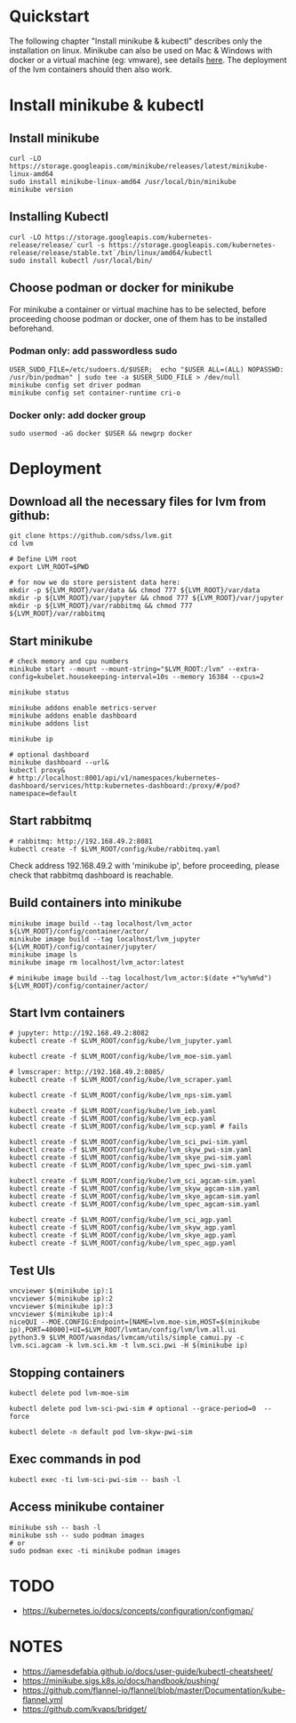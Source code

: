 # Quickstart
The following chapter "Install minikube & kubectl" describes only the installation on linux.
Minikube can also be used on Mac & Windows with docker or a virtual machine (eg: vmware), see details [here](https://minikube.sigs.k8s.io/docs/start/). 
The deployment of the lvm containers should then also work.

# Install minikube & kubectl
## Install minikube

    curl -LO https://storage.googleapis.com/minikube/releases/latest/minikube-linux-amd64
    sudo install minikube-linux-amd64 /usr/local/bin/minikube
    minikube version

## Installing Kubectl

    curl -LO https://storage.googleapis.com/kubernetes-release/release/`curl -s https://storage.googleapis.com/kubernetes-release/release/stable.txt`/bin/linux/amd64/kubectl
    sudo install kubectl /usr/local/bin/

## Choose podman or docker for minikube
For minikube a container or virtual machine has to be selected, before proceeding choose podman or docker, one of them has to be installed beforehand.

### Podman only: add passwordless sudo

    USER_SUDO_FILE=/etc/sudoers.d/$USER;  echo "$USER ALL=(ALL) NOPASSWD: /usr/bin/podman" | sudo tee -a $USER_SUDO_FILE > /dev/null
    minikube config set driver podman
    minikube config set container-runtime cri-o

### Docker only: add docker group

    sudo usermod -aG docker $USER && newgrp docker

# Deployment 

## Download all the necessary files for lvm from github:

    git clone https://github.com/sdss/lvm.git
    cd lvm
    
    # Define LVM root
    export LVM_ROOT=$PWD

    # for now we do store persistent data here:
    mkdir -p ${LVM_ROOT}/var/data && chmod 777 ${LVM_ROOT}/var/data
    mkdir -p ${LVM_ROOT}/var/jupyter && chmod 777 ${LVM_ROOT}/var/jupyter
    mkdir -p ${LVM_ROOT}/var/rabbitmq && chmod 777 ${LVM_ROOT}/var/rabbitmq

## Start minikube

    # check memory and cpu numbers
    minikube start --mount --mount-string="$LVM_ROOT:/lvm" --extra-config=kubelet.housekeeping-interval=10s --memory 16384 --cpus=2 
 
    minikube status 

    minikube addons enable metrics-server
    minikube addons enable dashboard
    minikube addons list

    minikube ip
    
    # optional dashboard
    minikube dashboard --url&
    kubectl proxy&
    # http://localhost:8001/api/v1/namespaces/kubernetes-dashboard/services/http:kubernetes-dashboard:/proxy/#/pod?namespace=default

## Start rabbitmq

    # rabbitmq: http://192.168.49.2:8081
    kubectl create -f $LVM_ROOT/config/kube/rabbitmq.yaml

Check address 192.168.49.2 with 'minikube ip', before proceeding, please check that rabbitmq dashboard is reachable.

## Build containers into minikube

    minikube image build --tag localhost/lvm_actor ${LVM_ROOT}/config/container/actor/
    minikube image build --tag localhost/lvm_jupyter ${LVM_ROOT}/config/container/jupyter/
    minikube image ls
    minikube image rm localhost/lvm_actor:latest

    # minikube image build --tag localhost/lvm_actor:$(date +"%y%m%d") ${LVM_ROOT}/config/container/actor/

## Start lvm containers   

    # jupyter: http://192.168.49.2:8082
    kubectl create -f $LVM_ROOT/config/kube/lvm_jupyter.yaml

    kubectl create -f $LVM_ROOT/config/kube/lvm_moe-sim.yaml 

    # lvmscraper: http://192.168.49.2:8085/
    kubectl create -f $LVM_ROOT/config/kube/lvm_scraper.yaml

    kubectl create -f $LVM_ROOT/config/kube/lvm_nps-sim.yaml
     
    kubectl create -f $LVM_ROOT/config/kube/lvm_ieb.yaml
    kubectl create -f $LVM_ROOT/config/kube/lvm_ecp.yaml
    kubectl create -f $LVM_ROOT/config/kube/lvm_scp.yaml # fails

    kubectl create -f $LVM_ROOT/config/kube/lvm_sci_pwi-sim.yaml
    kubectl create -f $LVM_ROOT/config/kube/lvm_skyw_pwi-sim.yaml
    kubectl create -f $LVM_ROOT/config/kube/lvm_skye_pwi-sim.yaml
    kubectl create -f $LVM_ROOT/config/kube/lvm_spec_pwi-sim.yaml

    kubectl create -f $LVM_ROOT/config/kube/lvm_sci_agcam-sim.yaml
    kubectl create -f $LVM_ROOT/config/kube/lvm_skyw_agcam-sim.yaml
    kubectl create -f $LVM_ROOT/config/kube/lvm_skye_agcam-sim.yaml
    kubectl create -f $LVM_ROOT/config/kube/lvm_spec_agcam-sim.yaml

    kubectl create -f $LVM_ROOT/config/kube/lvm_sci_agp.yaml
    kubectl create -f $LVM_ROOT/config/kube/lvm_skyw_agp.yaml
    kubectl create -f $LVM_ROOT/config/kube/lvm_skye_agp.yaml
    kubectl create -f $LVM_ROOT/config/kube/lvm_spec_agp.yaml

## Test UIs

    vncviewer $(minikube ip):1
    vncviewer $(minikube ip):2
    vncviewer $(minikube ip):3
    vncviewer $(minikube ip):4
    niceQUI --MOE.CONFIG:Endpoint=[NAME=lvm.moe-sim,HOST=$(minikube ip),PORT=40000]+UI=$LVM_ROOT/lvmtan/config/lvm/lvm.all.ui 
    python3.9 $LVM_ROOT/wasndas/lvmcam/utils/simple_camui.py -c lvm.sci.agcam -k lvm.sci.km -t lvm.sci.pwi -H $(minikube ip)

## Stopping containers

    kubectl delete pod lvm-moe-sim

    kubectl delete pod lvm-sci-pwi-sim # optional --grace-period=0  --force

    kubectl delete -n default pod lvm-skyw-pwi-sim

## Exec commands in pod

    kubectl exec -ti lvm-sci-pwi-sim -- bash -l

## Access minikube container

    minikube ssh -- bash -l 
    minikube ssh -- sudo podman images
    # or
    sudo podman exec -ti minikube podman images


# TODO
* https://kubernetes.io/docs/concepts/configuration/configmap/

# NOTES
* https://jamesdefabia.github.io/docs/user-guide/kubectl-cheatsheet/
* https://minikube.sigs.k8s.io/docs/handbook/pushing/
* https://github.com/flannel-io/flannel/blob/master/Documentation/kube-flannel.yml
* https://github.com/kvaps/bridget/
